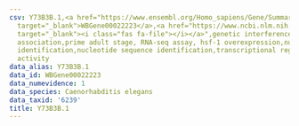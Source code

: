```yaml
---
csv: Y73B3B.1,<a href="https://www.ensembl.org/Homo_sapiens/Gene/Summary?db=core;g=WBGene00022223"
  target="_blank">WBGene00022223</a>,<a href="https://www.ncbi.nlm.nih.gov/pubmed/30894454"
  target="_blank"><i class="fas fa-file"></i></a>",genetic interference,functional
  association,prime adult stage, RNA-seq assay, hsf-1 overexpression,nucleotide sequence
  identification,nucleotide sequence identification,transcriptional regulation,down-regulates
  activity
data_alias: Y73B3B.1
data_id: WBGene00022223
data_numevidence: 1
data_species: Caenorhabditis elegans
data_taxid: '6239'
title: Y73B3B.1
---
```

